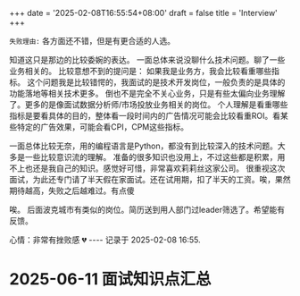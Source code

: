 +++
date = '2025-02-08T16:55:54+08:00'
draft = false
title = 'Interview'
+++


<!-- ### 记录一下面试 -->

<!-- ##### 面试莉莉丝 -- 失败 -->

`失败理由:` 各方面还不错，但是有更合适的人选。

知道这只是那边的比较委婉的表达。 一面总体来说没聊什么技术问题。聊了一些业务相关的。
比较意想不到的提问是： 如果我是业务方，我会比较看重哪些指标。 这个问题我是比较错愕的，我面试的是技术开发岗位，一般负责的是具体的功能落地等相关技术更多。
倒也不是完全不关心业务，只是有些太偏向业务理解了。更多的是像面试数据分析师/市场投放业务相关的岗位。
个人理解是看重哪些指标是要看具体的目的，整体看一段时间内的广告情况可能会比较看重ROI。看某些特定的广告效果，可能会看CPI，CPM这些指标。


一面总体比较无奈，用的编程语言是Python，都没有到比较深入的技术问题。大多是一些比较意识流的理解。 准备的很多知识也没用上，不过这些都是积累，用不上也还是我自己的知识。感觉好可惜，非常喜欢莉莉丝这家公司。
很重视这次面试，为此还专门请了半天假在家面试。还在试用期，扣了半天的工资。唉，果然期待越高，失败之后越难过。有点傻


唉。 后面波克城市有类似的岗位。简历送到用人部门过leader筛选了。希望能有反馈。

心情：非常有挫败感 💔
---- 记录于 2025-02-08 16:55.




























# 2025-06-11 面试知识点汇总